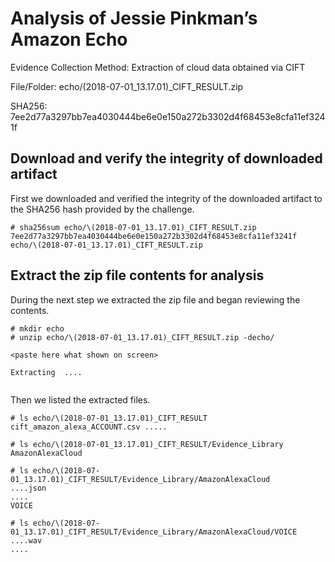 # Analysis of Jessie Pinkman’s Amazon Echo
  Evidence Collection Method: Extraction of cloud data obtained via CIFT
  
  File/Folder: echo/(2018-07-01_13.17.01)_CIFT_RESULT.zip
  
  SHA256: 7ee2d77a3297bb7ea4030444be6e0e150a272b3302d4f68453e8cfa11ef3241f
  
## Download and verify the integrity of downloaded artifact

First we downloaded and verified the integrity of the downloaded artifact to the SHA256 hash provided by the challenge.
```
# sha256sum echo/\(2018-07-01_13.17.01)_CIFT_RESULT.zip 
7ee2d77a3297bb7ea4030444be6e0e150a272b3302d4f68453e8cfa11ef3241f echo/\(2018-07-01_13.17.01)_CIFT_RESULT.zip
```

## Extract the zip file contents for analysis

During the next step we extracted the zip file and began reviewing the contents.

```
# mkdir echo
# unzip echo/\(2018-07-01_13.17.01)_CIFT_RESULT.zip -decho/

<paste here what shown on screen>

Extracting  ....


```
Then we listed the extracted files.

```
# ls echo/\(2018-07-01_13.17.01)_CIFT_RESULT
cift_amazon_alexa_ACCOUNT.csv .....

# ls echo/\(2018-07-01_13.17.01)_CIFT_RESULT/Evidence_Library
AmazonAlexaCloud

# ls echo/\(2018-07-01_13.17.01)_CIFT_RESULT/Evidence_Library/AmazonAlexaCloud
....json
....
VOICE

# ls echo/\(2018-07-01_13.17.01)_CIFT_RESULT/Evidence_Library/AmazonAlexaCloud/VOICE
....wav
....


